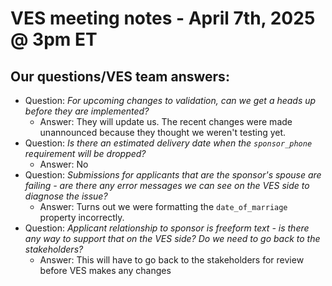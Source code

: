 # VES meeting notes - April 7th, 2025 @ 3pm ET

## Our questions/VES team answers:
- Question: _For upcoming changes to validation, can we get a heads up before they are implemented?_
  - Answer: They will update us. The recent changes were made unannounced because they thought we weren't testing yet.
- Question: _Is there an estimated delivery date when the `sponsor_phone` requirement will be dropped?_
  - Answer: No
- Question: _Submissions for applicants that are the sponsor's spouse are failing - are there any error messages we can see on the VES side to diagnose the issue?_
  - Answer: Turns out we were formatting the `date_of_marriage` property incorrectly.
- Question: _Applicant relationship to sponsor is freeform text - is there any way to support that on the VES side? Do we need to go back to the stakeholders?_
  - Answer: This will have to go back to the stakeholders for review before VES makes any changes
 

